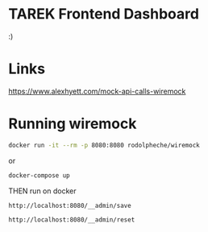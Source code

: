 # TAREK Frontend Dashboard

:)


# Links
https://www.alexhyett.com/mock-api-calls-wiremock
# Running wiremock

```bash
docker run -it --rm -p 8080:8080 rodolpheche/wiremock
```

or

```bash
docker-compose up
```

THEN run on docker

```bash
http://localhost:8080/__admin/save
```

```bash
http://localhost:8080/__admin/reset
```

